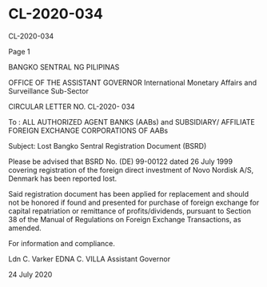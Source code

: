 # CL-2020-034

CL-2020-034

Page 1

BANGKO SENTRAL NG PILIPINAS

OFFICE OF THE ASSISTANT GOVERNOR International Monetary Affairs and Surveillance Sub-Sector

CIRCULAR LETTER NO. CL-2020- 034

To : ALL AUTHORIZED AGENT BANKS (AABs) and SUBSIDIARY/ AFFILIATE FOREIGN EXCHANGE CORPORATIONS OF AABs

Subject: Lost Bangko Sentral Registration Document (BSRD)

Please be advised that BSRD No. (DE) 99-00122 dated 26 July 1999 covering registration of the foreign direct investment of Novo Nordisk A/S, Denmark has been reported lost.

Said registration document has been applied for replacement and should not be honored if found and presented for purchase of foreign exchange for capital repatriation or remittance of profits/dividends, pursuant to Section 38 of the Manual of Regulations on Foreign Exchange Transactions, as amended.

For information and compliance.

Ldn C. Varker EDNA C. VILLA Assistant Governor

24 July 2020